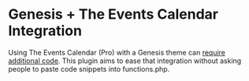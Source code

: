 # Genesis + The Events Calendar Integration

Using The Events Calendar (Pro) with a Genesis theme can [require additional code](https://theeventscalendar.com/knowledgebase/genesis-theme-framework-integration/). This plugin aims to ease that integration without asking people to paste code snippets into functions.php.